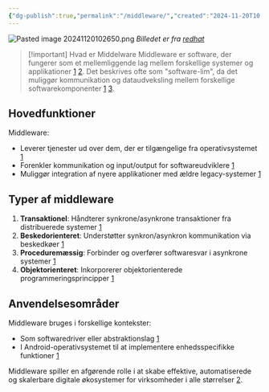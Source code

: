 ```yaml
---
{"dg-publish":true,"permalink":"/middleware/","created":"2024-11-20T10:24:52.095+01:00"}
---
```



![Pasted image 20241120102650.png](/img/user/Pasted%20image%2020241120102650.png)
*Billedet er fra [redhat](https://www.redhat.com/en/topics/middleware/what-is-middleware)*

> [!important] Hvad er Middelware
> Middleware er software, der fungerer som et mellemliggende lag mellem forskellige systemer og applikationer [1](https://en.wikipedia.org/wiki/Middleware) [2](https://www.jitterbit.com/da/blog/what-is-software-integration/). Det beskrives ofte som "software-lim", da det muliggør kommunikation og dataudveksling mellem forskellige softwarekomponenter [1](https://en.wikipedia.org/wiki/Middleware) [3](https://da.wikipedia.org/wiki/Middleware).
## Hovedfunktioner

Middleware:

- Leverer tjenester ud over dem, der er tilgængelige fra operativsystemet [1](https://en.wikipedia.org/wiki/Middleware)
- Forenkler kommunikation og input/output for softwareudviklere [1](https://en.wikipedia.org/wiki/Middleware)
- Muliggør integration af nyere applikationer med ældre legacy-systemer [1](https://en.wikipedia.org/wiki/Middleware)

## Typer af middleware

1. **Transaktionel**: Håndterer synkrone/asynkrone transaktioner fra distribuerede systemer [1](https://en.wikipedia.org/wiki/Middleware)
2. **Beskedorienteret**: Understøtter synkron/asynkron kommunikation via beskedkøer [1](https://en.wikipedia.org/wiki/Middleware)
3. **Proceduremæssig**: Forbinder og overfører softwaresvar i asynkrone systemer [1](https://en.wikipedia.org/wiki/Middleware)
4. **Objektorienteret**: Inkorporerer objektorienterede programmeringsprincipper [1](https://en.wikipedia.org/wiki/Middleware)

## Anvendelsesområder

Middleware bruges i forskellige kontekster:

- Som softwaredriver eller abstraktionslag [1](https://en.wikipedia.org/wiki/Middleware)
- I Android-operativsystemet til at implementere enhedsspecifikke funktioner [1](https://en.wikipedia.org/wiki/Middleware)

Middleware spiller en afgørende rolle i at skabe effektive, automatiserede og skalerbare digitale økosystemer for virksomheder i alle størrelser [2](https://www.jitterbit.com/da/blog/what-is-software-integration/).